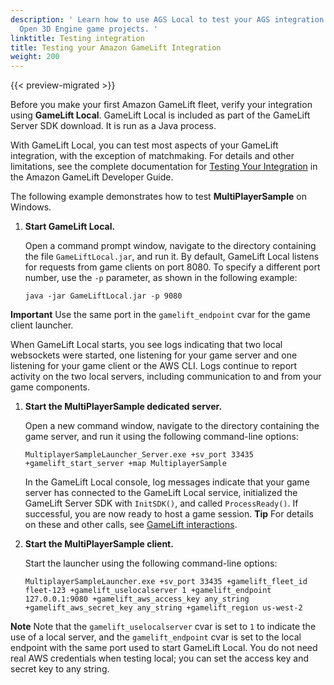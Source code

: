 ```yaml
---
description: ' Learn how to use AGS Local to test your AGS integration in your
  Open 3D Engine game projects. '
linktitle: Testing integration
title: Testing your Amazon GameLift Integration
weight: 200
---
```


{{< preview-migrated >}}

Before you make your first Amazon GameLift fleet, verify your integration using **GameLift Local**\. GameLift Local is included as part of the GameLift Server SDK download\. It is run as a Java process\.

With GameLift Local, you can test most aspects of your GameLift integration, with the exception of matchmaking\. For details and other limitations, see the complete documentation for [Testing Your Integration](https://docs.aws.amazon.com/gamelift/latest/developerguide/integration-testing-local.html) in the Amazon GameLift Developer Guide\.

The following example demonstrates how to test **MultiPlayerSample** on Windows\.

1. **Start GameLift Local\.**

   Open a command prompt window, navigate to the directory containing the file `GameLiftLocal.jar`, and run it\. By default, GameLift Local listens for requests from game clients on port 8080\. To specify a different port number, use the `-p` parameter, as shown in the following example:

   ```
   java -jar GameLiftLocal.jar -p 9080
   ```
**Important**
Use the same port in the `gamelift_endpoint` cvar for the game client launcher\.

   When GameLift Local starts, you see logs indicating that two local websockets were started, one listening for your game server and one listening for your game client or the AWS CLI\. Logs continue to report activity on the two local servers, including communication to and from your game components\.

1. **Start the MultiPlayerSample dedicated server\.**

   Open a new command window, navigate to the directory containing the game server, and run it using the following command\-line options:

   ```
   MultiplayerSampleLauncher_Server.exe +sv_port 33435 +gamelift_start_server +map MultiplayerSample
   ```

   In the GameLift Local console, log messages indicate that your game server has connected to the GameLift Local service, initialized the GameLift Server SDK with `InitSDK()`, and called `ProcessReady()`\. If successful, you are now ready to host a game session\.
**Tip**
For details on these and other calls, see [GameLift interactions](https://docs.aws.amazon.com/gamelift/latest/developerguide/gamelift-sdk-interactions.html)\.

1. **Start the MultiPlayerSample client\.**

   Start the launcher using the following command\-line options:

   ```
   MultiplayerSampleLauncher.exe +sv_port 33435 +gamelift_fleet_id fleet-123 +gamelift_uselocalserver 1 +gamelift_endpoint 127.0.0.1:9080 +gamelift_aws_access_key any_string +gamelift_aws_secret_key any_string +gamelift_region us-west-2
   ```
**Note**
Note that the `gamelift_uselocalserver` cvar is set to `1` to indicate the use of a local server, and the `gamelift_endpoint` cvar is set to the local endpoint with the same port used to start GameLift Local\. You do not need real AWS credentials when testing local; you can set the access key and secret key to any string\.
